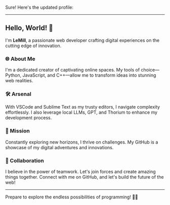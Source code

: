 Sure! Here's the updated profile:

---

## Hello, World! 👾

I'm **LeMill**, a passionate web developer crafting digital experiences on the cutting edge of innovation.

### 🌐 About Me

I'm a dedicated creator of captivating online spaces. My tools of choice—Python, JavaScript, and C++—allow me to transform ideas into stunning web realities.

### 🛠️ Arsenal

With VSCode and Sublime Text as my trusty editors, I navigate complexity effortlessly. I also leverage local LLMs, GPT, and Thorium to enhance my development process.

### 🚀 Mission

Constantly exploring new horizons, I thrive on challenges. My GitHub is a showcase of my digital adventures and innovations.

### 🤝 Collaboration

I believe in the power of teamwork. Let's join forces and create amazing things together. Connect with me on GitHub, and let's build the future of the web!

---

Prepare to explore the endless possibilities of programming! 🌌✨

